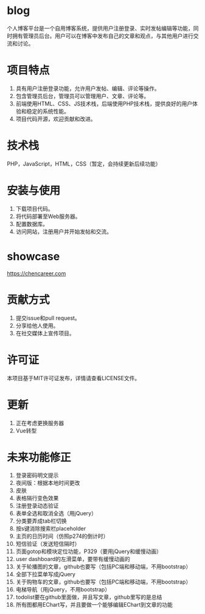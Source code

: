 # blog
个人博客平台是一个自用博客系统，提供用户注册登录、实时发帖编辑等功能，同时拥有管理员后台。用户可以在博客中发布自己的文章和观点，与其他用户进行交流和讨论。

# 项目特点
1. 具有用户注册登录功能，允许用户发帖、编辑、评论等操作。
2. 包含管理员后台，管理员可以管理用户、文章、评论等。
3. 前端使用HTML、CSS、JS技术栈，后端使用PHP技术栈，提供良好的用户体验和稳定的系统性能。
4. 项目代码开源，欢迎贡献和改进。

# 技术栈
PHP，JavaScript，HTML，CSS（暂定，会持续更新后续功能）

# 安装与使用
1. 下载项目代码。
2. 将代码部署至Web服务器。
3. 配置数据库。
4. 访问网站，注册用户并开始发帖和交流。

# showcase
https://chencareer.com

# 贡献方式
1. 提交issue和pull request。
2. 分享给他人使用。
3. 在社交媒体上宣传项目。

# 许可证
本项目基于MIT许可证发布，详情请查看LICENSE文件。

# 更新
1. 正在考虑更换服务器
2. Vue转型

# 未来功能修正
1. 登录密码明文提示
2. 夜间版：根据本地时间更改
3. 皮肤
4. 表格隔行变色效果
5. 注册登录动态验证
6. 表单全选和取消全选（用jQuery）
7. 分类要弄成tab栏切换
8. 按s键消除搜索栏placeholder
9. 主页的日历时间（仿照p274的倒计时）
10. 短信验证（发送短信隔时）
11. 页面gotop和模块定位功能，P329（要用jQuery和缓慢动画）
12. user dashboard的左滑菜单，要带有缓慢动画的
13. 关于轮播图的文章，github也要写（包括PC端和移动端，不用bootstrap）
14. 全部下拉菜单写成jQuery
15. 关于购物车的文章，github也要写（包括PC端和移动端，不用bootstrap）
16. 电梯导航（用jQuery，不用bootstrap）
17. todolist要在github里面做，并且写文章，github里写的是总结
18. 所有图都用EChart写，并且要做一个能够编辑EChart到文章的功能
